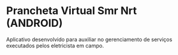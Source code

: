 # Prancheta Virtual Smr Nrt (ANDROID)
Aplicativo desenvolvido para auxiliar no gerenciamento de serviços executados pelos eletricista em campo.
